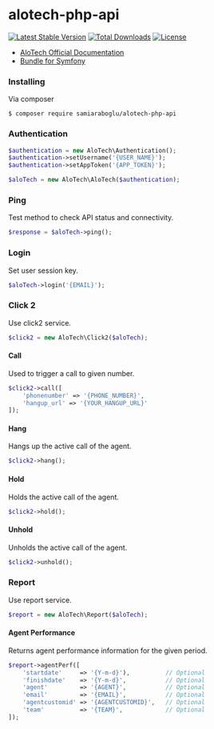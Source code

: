 # alotech-php-api

[![Latest Stable Version](https://poser.pugx.org/samiaraboglu/alotech-php-api/v/stable)](https://packagist.org/packages/samiaraboglu/alotech-php-api)
[![Total Downloads](https://poser.pugx.org/samiaraboglu/alotech-php-api/downloads)](https://packagist.org/packages/samiaraboglu/alotech-php-api)
[![License](https://poser.pugx.org/samiaraboglu/alotech-php-api/license)](https://packagist.org/packages/samiaraboglu/alotech-php-api)

- [AloTech Official Documentation](https://alotech.atlassian.net/wiki/spaces/PA1/overview)
- [Bundle for Symfony](https://github.com/samiaraboglu/alotech-api-bundle)

### Installing

Via composer
```
$ composer require samiaraboglu/alotech-php-api
```

### Authentication
```php
$authentication = new AloTech\Authentication();
$authentication->setUsername('{USER_NAME}');
$authentication->setAppToken('{APP_TOKEN}');

$aloTech = new AloTech\AloTech($authentication);
```

### Ping
Test method to check API status and connectivity.
```php
$response = $aloTech->ping();
```

### Login
Set user session key.
```php
$aloTech->login('{EMAIL}');
```

### Click 2
Use click2 service.
```php
$click2 = new AloTech\Click2($aloTech);
```

#### Call
Used to trigger a call to given number.
```php
$click2->call([
    'phonenumber' => '{PHONE_NUMBER}',
    'hangup_url' => '{YOUR_HANGUP_URL}'
]);
```

#### Hang
Hangs up the active call of the agent.
```php
$click2->hang();
```

#### Hold
Holds the active call of the agent.
```php
$click2->hold();
```

#### Unhold
Unholds the active call of the agent.
```php
$click2->unhold();
```

### Report
Use report service.
```php
$report = new AloTech\Report($aloTech);
```

#### Agent Performance
Returns agent performance information for the given period.

```php
$report->agentPerf([
    'startdate'     => '{Y-m-d}'),          // Optional
    'finishdate'    => '{Y-m-d}',           // Optional
    'agent'         => '{AGENT}',           // Optional
    'email'         => '{EMAIL}',           // Optional
    'agentcustomid' => '{AGENTCUSTOMID}',   // Optional
    'team'          => '{TEAM}',            // Optional
]);
```
